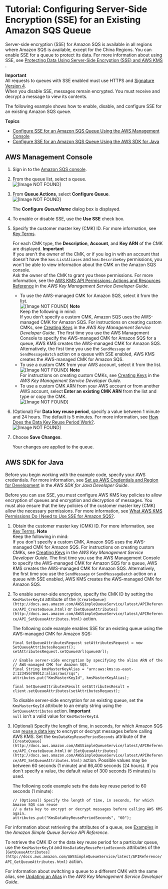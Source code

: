 # Tutorial: Configuring Server\-Side Encryption \(SSE\) for an Existing Amazon SQS Queue<a name="sqs-configure-sse-existing-queue"></a>

Server\-side encryption \(SSE\) for Amazon SQS is available in all regions where Amazon SQS is available, except for the China Regions\. You can enable SSE for a queue to protect its data\. For more information about using SSE, see [Protecting Data Using Server\-Side Encryption \(SSE\) and AWS KMS ](sqs-server-side-encryption.md)\.

**Important**  
All requests to queues with SSE enabled must use HTTPS and [Signature Version 4](http://docs.aws.amazon.com/general/latest/gr/signature-version-4.html)\.  
When you disable SSE, messages remain encrypted\. You must receive and decrypt a message to view its contents\.

The following example shows how to enable, disable, and configure SSE for an existing Amazon SQS queue\.

**Topics**
+ [Configure SSE for an Amazon SQS Queue Using the AWS Management Console](#sqs-configure-sse-existing-queue-console)
+ [Configure SSE for an Amazon SQS Queue Using the AWS SDK for Java](#sqs-configure-sse-existing-queue-java)

## AWS Management Console<a name="sqs-configure-sse-existing-queue-console"></a>

1. Sign in to the [Amazon SQS console](https://console.aws.amazon.com/sqs/)\.

1. From the queue list, select a queue\.  
![\[Image NOT FOUND\]](http://docs.aws.amazon.com/AWSSimpleQueueService/latest/SQSDeveloperGuide/images/sqs-tutorials-sending-message-to-queue-select-queue.png)

1. From **Queue Actions**, select **Configure Queue**\.  
![\[Image NOT FOUND\]](http://docs.aws.amazon.com/AWSSimpleQueueService/latest/SQSDeveloperGuide/images/sqs-tutorials-configure-queue.png)

   The **Configure *QueueName*** dialog box is displayed\.

1. To enable or disable SSE, use the **Use SSE** check box\.

1. Specify the customer master key \(CMK\) ID\. For more information, see [Key Terms](sqs-server-side-encryption.md#sqs-sse-key-terms)\. 

   For each CMK type, the **Description**, **Account**, and **Key ARN** of the CMK are displayed\.
**Important**  
If you aren't the owner of the CMK, or if you log in with an account that doesn't have the `kms:ListAliases` and `kms:DescribeKey` permissions, you won't be able to view information about the CMK on the Amazon SQS console\.  
Ask the owner of the CMK to grant you these permissions\. For more information, see the [AWS KMS API Permissions: Actions and Resources Reference](http://docs.aws.amazon.com/kms/latest/developerguide/kms-api-permissions-reference.html) in the *AWS Key Management Service Developer Guide*\.
   + To use the AWS\-managed CMK for Amazon SQS, select it from the list\.  
![\[Image NOT FOUND\]](http://docs.aws.amazon.com/AWSSimpleQueueService/latest/SQSDeveloperGuide/images/sqs-tutorials-server-side-encryption-default-service-cmk.png)
**Note**  
Keep the following in mind:  
If you don't specify a custom CMK, Amazon SQS uses the AWS\-managed CMK for Amazon SQS\. For instructions on creating custom CMKs, see [Creating Keys](http://docs.aws.amazon.com/kms/latest/developerguide/create-keys.html) in the *AWS Key Management Service Developer Guide*\.
The first time you use the AWS Management Console to specify the AWS\-managed CMK for Amazon SQS for a queue, AWS KMS creates the AWS\-managed CMK for Amazon SQS\.
Alternatively, the first time you use the `SendMessage` or `SendMessageBatch` action on a queue with SSE enabled, AWS KMS creates the AWS\-managed CMK for Amazon SQS\.
   + To use a custom CMK from your AWS account, select it from the list\.  
![\[Image NOT FOUND\]](http://docs.aws.amazon.com/AWSSimpleQueueService/latest/SQSDeveloperGuide/images/sqs-tutorials-server-side-encryption-custom-cmk.png)
**Note**  
For instructions on creating custom CMKs, see [Creating Keys](http://docs.aws.amazon.com/kms/latest/developerguide/create-keys.html) in the *AWS Key Management Service Developer Guide*\.
   + To use a custom CMK ARN from your AWS account or from another AWS account, select **Enter an existing CMK ARN** from the list and type or copy the CMK\.  
![\[Image NOT FOUND\]](http://docs.aws.amazon.com/AWSSimpleQueueService/latest/SQSDeveloperGuide/images/sqs-tutorials-server-side-encryption-custom-cmk-arn.png)

1. \(Optional\) For **Data key reuse period**, specify a value between 1 minute and 24 hours\. The default is 5 minutes\. For more information, see [How Does the Data Key Reuse Period Work?](sqs-server-side-encryption.md#sqs-how-does-the-data-key-reuse-period-work)\.  
![\[Image NOT FOUND\]](http://docs.aws.amazon.com/AWSSimpleQueueService/latest/SQSDeveloperGuide/images/sqs-tutorials-server-side-encryption-data-key-reuse-period.png)

1. Choose **Save Changes**\.

   Your changes are applied to the queue\.

## AWS SDK for Java<a name="sqs-configure-sse-existing-queue-java"></a>

Before you begin working with the example code, specify your AWS credentials\. For more information, see [Set up AWS Credentials and Region for Development](http://docs.aws.amazon.com/sdk-for-java/v1/developer-guide/setup-credentials.html) in the *AWS SDK for Java Developer Guide*\.

Before you can use SSE, you must configure AWS KMS key policies to allow encryption of queues and encryption and decryption of messages\. You must also ensure that the key policies of the customer master key \(CMK\) allow the necessary permissions\. For more information, see [What AWS KMS Permissions Do I Need to Use SSE for Amazon SQS?](sqs-server-side-encryption.md#sqs-what-permissions-for-sse)\.

1. Obtain the customer master key \(CMK\) ID\. For more information, see [Key Terms](sqs-server-side-encryption.md#sqs-sse-key-terms)\.
**Note**  
Keep the following in mind:  
If you don't specify a custom CMK, Amazon SQS uses the AWS\-managed CMK for Amazon SQS\. For instructions on creating custom CMKs, see [Creating Keys](http://docs.aws.amazon.com/kms/latest/developerguide/create-keys.html) in the *AWS Key Management Service Developer Guide*\.
The first time you use the AWS Management Console to specify the AWS\-managed CMK for Amazon SQS for a queue, AWS KMS creates the AWS\-managed CMK for Amazon SQS\.
Alternatively, the first time you use the `SendMessage` or `SendMessageBatch` action on a queue with SSE enabled, AWS KMS creates the AWS\-managed CMK for Amazon SQS\.

1. To enable server\-side encryption, specify the CMK ID by setting the `KmsMasterKeyId` attribute of the `[CreateQueue](http://docs.aws.amazon.com/AWSSimpleQueueService/latest/APIReference/API_CreateQueue.html)` or `[SetQueueAttributes](http://docs.aws.amazon.com/AWSSimpleQueueService/latest/APIReference/API_SetQueueAttributes.html)` action\.

   The following code example enables SSE for an existing queue using the AWS\-managed CMK for Amazon SQS:

   ```
   final SetQueueAttributesRequest setAttributesRequest = new SetQueueAttributesRequest();
   setAttributesRequest.setQueueUrl(queueUrl);
          
   // Enable server-side encryption by specifying the alias ARN of the
   // AWS-managed CMK for Amazon SQS.
   final String kmsMasterKeyAlias = "arn:aws:kms:us-east-2:123456789012:alias/aws/sqs";
   attributes.put("KmsMasterKeyId", kmsMasterKeyAlias);
          
   final SetQueueAttributesResult setAttributesResult = client.setQueueAttributes(setAttributesRequest);
   ```

   To disable server\-side encryption for an existing queue, set the `KmsMasterKeyId` attribute to an empty string using the `SetQueueAttributes` action\.
**Important**  
`null` isn't a valid value for `KmsMasterKeyId`\.

1. \(Optional\) Specify the length of time, in seconds, for which Amazon SQS can [reuse a data key](sqs-server-side-encryption.md#sqs-sse-key-terms) to encrypt or decrypt messages before calling AWS KMS\. Set the `KmsDataKeyReusePeriodSeconds` attribute of the `[CreateQueue](http://docs.aws.amazon.com/AWSSimpleQueueService/latest/APIReference/API_CreateQueue.html)` or `[SetQueueAttributes](http://docs.aws.amazon.com/AWSSimpleQueueService/latest/APIReference/API_SetQueueAttributes.html)` action\. Possible values may be between 60 seconds \(1 minute\) and 86,400 seconds \(24 hours\)\. If you don't specify a value, the default value of 300 seconds \(5 minutes\) is used\.

   The following code example sets the data key reuse period to 60 seconds \(1 minute\):

   ```
   // (Optional) Specify the length of time, in seconds, for which Amazon SQS can reuse 
   // a data key to encrypt or decrypt messages before calling AWS KMS again.
   attributes.put("KmsDataKeyReusePeriodSeconds", "60");
   ```

For information about retrieving the attributes of a queue, see [Examples](http://docs.aws.amazon.com/AWSSimpleQueueService/latest/APIReference/API_GetQueueAttributes.html#API_GetQueueAttributes_Examples) in the *Amazon Simple Queue Service API Reference*\.

To retrieve the CMK ID or the data key reuse period for a particular queue, use the `KmsMasterKeyId` and `KmsDataKeyReusePeriodSeconds` attributes of the `[GetQueueAttributes](http://docs.aws.amazon.com/AWSSimpleQueueService/latest/APIReference/API_GetQueueAttributes.html)` action\.

For information about switching a queue to a different CMK with the same alias, see [Updating an Alias](http://docs.aws.amazon.com/kms/latest/developerguide/programming-aliases.html#update-alias) in the *AWS Key Management Service Developer Guide*\.